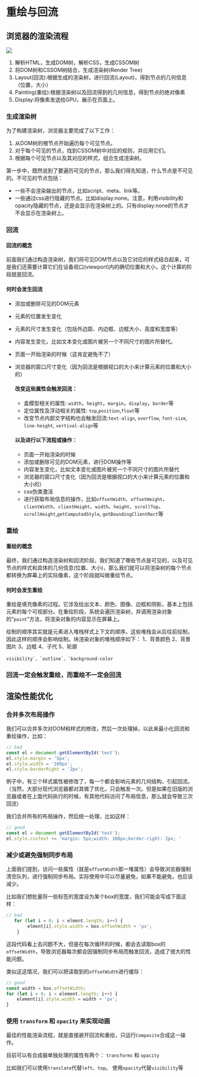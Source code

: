 # 重绘与回流

## 浏览器的渲染流程

![](C:\Users\MECHREVO\Desktop\前端联系\学习文档\浏览器渲染流程.png)

1. 解析HTML，生成DOM树，解析CSS，生成CSSOM树
2. 将DOM树和CSSOM树结合，生成渲染树(Render Tree)
3. Layout(回流):根据生成的渲染树，进行回流(Layout)，得到节点的几何信息（位置，大小）
4. Painting(重绘):根据渲染树以及回流得到的几何信息，得到节点的绝对像素
5. Display:将像素发送给GPU，展示在页面上。

### 生成渲染树

为了构建渲染树，浏览器主要完成了以下工作：

1. 从DOM树的根节点开始遍历每个可见节点。
2. 对于每个可见的节点，找到CSSOM树中对应的规则，并应用它们。
3. 根据每个可见节点以及其对应的样式，组合生成渲染树。

第一步中，既然说到了要遍历可见的节点，那么我们得先知道，什么节点是不可见的。不可见的节点包括：

- 一些不会渲染输出的节点，比如script、meta、link等。
- 一些通过css进行隐藏的节点。比如display:none。注意，利用visibility和opacity隐藏的节点，还是会显示在渲染树上的。只有display:none的节点才不会显示在渲染树上。

### 回流

#### 回流的概念

前面我们通过构造渲染树，我们将可见DOM节点以及它对应的样式结合起来，可是我们还需要计算它们在设备视口(viewport)内的确切位置和大小，这个计算的阶段就是回流。

#### 何时会发生回流

- 添加或删除可见的DOM元素

- 元素的位置发生变化

- 元素的尺寸发生变化（包括外边距、内边框、边框大小、高度和宽度等）

- 内容发生变化，比如文本变化或图片被另一个不同尺寸的图片所替代。

- 页面一开始渲染的时候（这肯定避免不了）

- 浏览器的窗口尺寸变化（因为回流是根据视口的大小来计算元素的位置和大小的）

  #### 改变这些属性会触发回流：

  - 盒模型相关的属性: `width`，`height`，`margin`，`display`，`border`等
  - 定位属性及浮动相关的属性: `top`,`position`,`float`等
  - 改变节点内部文字结构也会触发回流:`text-align`, `overflow`, `font-size`, `line-height`, `vertival-align`等

  #### 以及进行以下流程或操作：

  - 页面一开始渲染的时候
  - 添加或删除可见的DOM元素，进行DOM操作等
  - 内容发生变化，比如文本变化或图片被另一个不同尺寸的图片所替代
  - 浏览器的窗口尺寸变化（因为回流是根据视口的大小来计算元素的位置和大小的）
  - css伪类激活
  - 进行获取布局信息的操作，比如`offsetWidth`、`offsetHeight`、`clientWidth`、`clientHeight`、`width`、`height`、`scrollTop`、`scrollHeight`,`getComputedStyle`, `getBoundingClientRect`等

### 重绘

#### 重绘的概念

最终，我们通过构造渲染树和回流阶段，我们知道了哪些节点是可见的，以及可见节点的样式和具体的几何信息(位置、大小)，那么我们就可以将渲染树的每个节点都转换为屏幕上的实际像素，这个阶段就叫做重绘节点。

#### 何时会发生重绘

重绘是填充像素的过程。它涉及绘出文本、颜色、图像、边框和阴影，基本上包括元素的每个可视部分。在重绘阶段，系统会遍历渲染树，并调用渲染对象的“`paint`”方法，将渲染对象的内容显示在屏幕上。

绘制的顺序其实就是元素进入堆栈样式上下文的顺序。这些堆栈会从后往前绘制，因此这样的顺序会影响绘制。块渲染对象的堆栈顺序如下：
1、背景颜色
2、背景图片
3、边框
4、子代
5、轮廓

```
visibility`、`outline`、`background-color
```

### **回流一定会触发重绘，而重绘不一定会回流**

## 渲染性能优化

### 合并多次布局操作

我们可以合并多次对DOM和样式的修改，然后一次处理掉，以此来最小化回流和重绘操作，比如：

```js
// bad
const el = document.getElementById('test');
el.style.margin = '5px';
el.style.width = '100px';
el.style.borderRight = '2px';
```

例子中，有三个样式属性被修改了，每一个都会影响元素的几何结构，引起回流。（当然，大部分现代浏览器都对其做了优化，只会触发一次。但是如果在旧版的浏览器或者在上面代码执行的时候，有其他代码访问了布局信息，那么就会导致三次回流）

我们合并所有的布局操作，然后统一处理，比如这样：

```js
// good
const el = document.getElementById('test');
el.style.cssText += 'margin: 5px;width: 100px;border-right: 2px; '
```

### 减少或避免强制同步布局

上面我们提到，访问一些属性（就是`offsetWidth`那一堆属性）会导致浏览器强制清空队列，进行强制同步布局。实际使用中可以尽量避免，如果不能避免，也应该减少。

比如我们想批量将一些标签的宽度设为某个box的宽度，我们可能会写成下面这样：

```js
// bad
   for (let i = 0; i < elment.length; i++) {
        elment[i].style.width = box.offsetWidth + 'px';
    }
```

这段代码看上去问题不大，但是在每次循环的时候，都会去读取box的`offsetWidth`，导致浏览器每次都会因强制同步布局而触发回流，造成了很大的性能问题。

类似这这情况，我们可以把读取到的`offsetWidth`进行缓存：

```js
// good
const width = box.offsetWidth;
for (let i = 0; i < element.length; i++) {
    element[i].style.width = width + 'px';
}
```

### 使用 `transform` 和 `opacity` 来实现动画

最佳的性能渲染流程，就是直接避开回流和重绘，只运行`Composite`合成这一操作。

目前可以有合成器单独处理的属性有两个：
`transforms` 和 `opacity`

比如我们可以使用`translate`代替`left`、`top`。
使用`opacity`代替`visibility`等
